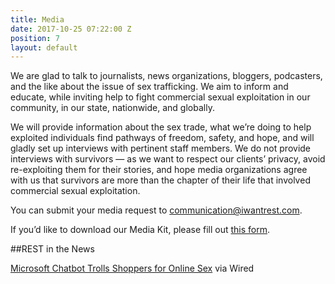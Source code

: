 ```yaml
---
title: Media
date: 2017-10-25 07:22:00 Z
position: 7
layout: default
---
```


We are glad to talk to journalists, news organizations, bloggers, podcasters, and the like about the issue of sex trafficking. We aim to inform and educate, while inviting help to fight commercial sexual exploitation in our community, in our state, nationwide, and globally. 

We will provide information about the sex trade, what we’re doing to help exploited individuals find pathways of freedom, safety, and hope, and will gladly set up interviews with pertinent staff members. We do not provide interviews with survivors — as we want to respect our clients’ privacy, avoid re-exploiting them for their stories, and hope media organizations agree with us that survivors are more than the chapter of their life that involved commercial sexual exploitation. 

You can submit your media request to [communication@iwantrest.com](mailto:communication@iwantrest.com).

If you’d like to download our Media Kit, please fill out [this form](http://bit.ly/RESTmedia). 


##REST in the News

[Microsoft Chatbot Trolls Shoppers for Online Sex](http://bit.ly/2zcRdUy) via Wired